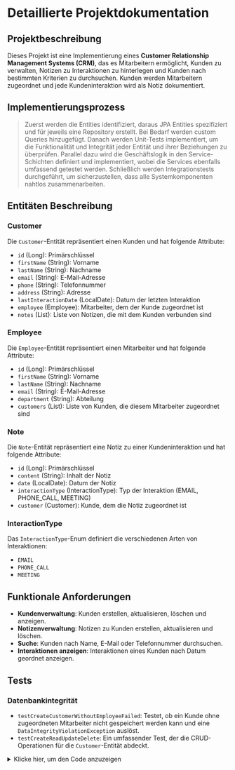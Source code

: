 # Detaillierte Projektdokumentation

## Projektbeschreibung
Dieses Projekt ist eine Implementierung eines **Customer Relationship Management Systems (CRM)**, das es Mitarbeitern ermöglicht, Kunden zu verwalten, Notizen zu Interaktionen zu hinterlegen und Kunden nach bestimmten Kriterien zu durchsuchen. Kunden werden Mitarbeitern zugeordnet und jede Kundeninteraktion wird als Notiz dokumentiert.

## Implementierungsprozess
> Zuerst werden die Entities identifiziert, daraus JPA Entities spezifiziert und für jeweils eine Repository erstellt.
> Bei Bedarf werden custom Queries hinzugefügt. Danach werden Unit-Tests implementiert, um die Funktionalität und Integrität jeder Entität und ihrer Beziehungen zu überprüfen.
> Parallel dazu wird die Geschäftslogik in den Service-Schichten definiert und implementiert, wobei die Services ebenfalls umfassend getestet werden.
> Schließlich werden Integrationstests durchgeführt, um sicherzustellen, dass alle Systemkomponenten nahtlos zusammenarbeiten.


## Entitäten Beschreibung
### Customer
Die `Customer`-Entität repräsentiert einen Kunden und hat folgende Attribute:
- `id` (Long): Primärschlüssel
- `firstName` (String): Vorname
- `lastName` (String): Nachname
- `email` (String): E-Mail-Adresse
- `phone` (String): Telefonnummer
- `address` (String): Adresse
- `lastInteractionDate` (LocalDate): Datum der letzten Interaktion
- `employee` (Employee): Mitarbeiter, dem der Kunde zugeordnet ist
- `notes` (List<Note>): Liste von Notizen, die mit dem Kunden verbunden sind

### Employee
Die `Employee`-Entität repräsentiert einen Mitarbeiter und hat folgende Attribute:
- `id` (Long): Primärschlüssel
- `firstName` (String): Vorname
- `lastName` (String): Nachname
- `email` (String): E-Mail-Adresse
- `department` (String): Abteilung
- `customers` (List<Customer>): Liste von Kunden, die diesem Mitarbeiter zugeordnet sind

### Note
Die `Note`-Entität repräsentiert eine Notiz zu einer Kundeninteraktion und hat folgende Attribute:
- `id` (Long): Primärschlüssel
- `content` (String): Inhalt der Notiz
- `date` (LocalDate): Datum der Notiz
- `interactionType` (InteractionType): Typ der Interaktion (EMAIL, PHONE_CALL, MEETING)
- `customer` (Customer): Kunde, dem die Notiz zugeordnet ist

### InteractionType
Das `InteractionType`-Enum definiert die verschiedenen Arten von Interaktionen:
- `EMAIL`
- `PHONE_CALL`
- `MEETING`

## Funktionale Anforderungen
- **Kundenverwaltung**: Kunden erstellen, aktualisieren, löschen und anzeigen.
- **Notizenverwaltung**: Notizen zu Kunden erstellen, aktualisieren und löschen.
- **Suche**: Kunden nach Name, E-Mail oder Telefonnummer durchsuchen.
- **Interaktionen anzeigen**: Interaktionen eines Kunden nach Datum geordnet anzeigen.

## Tests
### Datenbankintegrität
- `testCreateCustomerWithoutEmployeeFailed`: Testet, ob ein Kunde ohne zugeordneten Mitarbeiter nicht gespeichert werden kann und eine `DataIntegrityViolationException` auslöst.
- `testCreateReadUpdateDelete`: Ein umfassender Test, der die CRUD-Operationen für die `Customer`-Entität abdeckt.

<details>
<summary>Klicke hier, um den Code anzuzeigen</summary>

```
java
@SpringBootTest
public class CustomerRepositoryTests {

    @Autowired
    private CustomerRepository customerRepository;

    @Autowired
    private EmployeeRepository employeeRepository;

    @Test
    public void testCreateCustomerWithoutEmployeeFailed() {
        // Given
        Customer customer = Customer.builder()
                .firstName("John")
                .lastName("Doe")
                .email("john.doe@example.com")
                .phone("1234567890")
                .address("123 Main St")
                .lastInteractionDate(LocalDate.now())
                .build();

        // When
        DataIntegrityViolationException exception = assertThrows(DataIntegrityViolationException.class, () -> {
            customerRepository.save(customer);
        });

        // Then
        String expectedMessage = "not-null property references a null";
        assertTrue(exception.getMessage().contains(expectedMessage), expectedMessage);
    }

    @Test
    public void testCreateReadUpdateDelete() {
        // Create a new employee
        Employee employee = Employee.builder()
                .firstName("Jane")
                .lastName("Doe")
                .email("jane.doe@example.com")
                .department("Sales")
                .build();

        // Save the employee
        Employee savedEmployee = employeeRepository.save(employee);

        // Create a new customer and associate with saved employee
        Customer customer = Customer.builder()
                .firstName("John")
                .lastName("Doe")
                .email("john.doe@example.com")
                .phone("1234567890")
                .address("123 Main St")
                .lastInteractionDate(LocalDate.now())
                .employee(savedEmployee) // associate customer with employee
                .build();

        // Save the customer
        Customer savedCustomer = customerRepository.save(customer);

        // Read the customer
        Customer foundCustomer = customerRepository.findById(savedCustomer.getId()).orElse(null);
        assertNotNull(foundCustomer);
        assertEquals("John", foundCustomer.getFirstName());

        // Update the customer
        foundCustomer.setFirstName("Jane");
        customerRepository.save(foundCustomer);
        Customer updatedCustomer = customerRepository.findById(savedCustomer.getId()).orElse(null);
        assertNotNull(updatedCustomer);
        assertEquals("Jane", updatedCustomer.getFirstName());

        // Delete the customer
        customerRepository.delete(updatedCustomer);
        Customer deletedCustomer = customerRepository.findById(savedCustomer.getId()).orElse(null);
        assertNull(deletedCustomer);
    }
}
```
</details>
